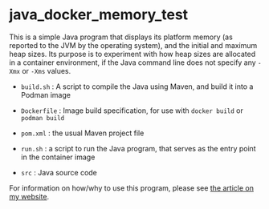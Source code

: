 # java\_docker\_memory\_test

This is a simple Java program that displays its platform memory
(as reported to the JVM by the operating system), and the initial
and maximum heap sizes. Its purpose is to experiment with how
heap sizes are allocated in a container environment, if the 
Java command line does not specify any `-Xmx` or `-Xms` values.

- `build.sh` : A script to compile the Java using Maven, and build it into
  a Podman image

- `Dockerfile` : Image build specification, for use with `docker build` 
  or `podman build` 

- `pom.xml` : the usual Maven project file

- `run.sh` : a script to run the Java program, that serves as the entry
  point in the container image

- `src` : Java source code 

For information on how/why to use this program, please see 
[the article on my website](https://kevinboone.me/java_container_awareness.html).



